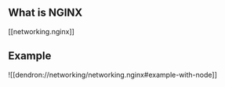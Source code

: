 
## What is NGINX

[[networking.nginx]]

## Example

![[dendron://networking/networking.nginx#example-with-node]]
